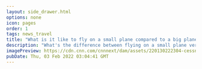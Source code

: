 ```yaml
---
layout: side_drawer.html
options: none
icon: pages
order: 1
tags: news_travel
title: "What is it like to fly on a small plane compared to a big plane?"
description: "What's the difference between flying on a small plane versus a large one, besides the price?"
imagePreview: https://cdn.cnn.com/cnnnext/dam/assets/220130222304-cessna-airport-china-file-12292021-restricted-video-synd-2.jpg
pubDate: Thu, 03 Feb 2022 03:04:41 GMT
---
```

